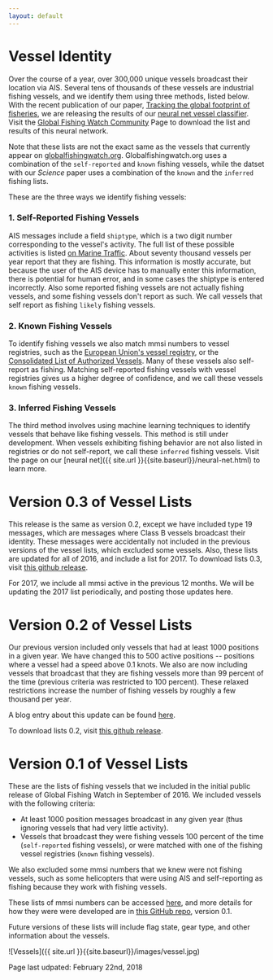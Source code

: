 ```yaml
---
layout: default
---
```


# Vessel Identity

Over the course of a year, over 300,000 unique vessels broadcast their location via AIS. Several tens of thousands of these vessels are industrial fishing vessels, and we identify them using three methods, listed below. With the recent publication of our paper, [Tracking the global footprint of fisheries]({{site.url}}{{site.baseurl}}/global-footprint-of-fisheries.html), we are releasing the results of our [neural net vessel classifier]({{site.url}}{{site.baseurl}}/neural-net.html). 
Visit the [Global Fishing Watch Community](https://globalfishingwatch.force.com/gfw/s/topic/0TO36000000PXJdGAO/global-fishing-watch-data) Page to download the list and results of this neural network.

Note that these lists are not the exact same as the vessels that currently appear on [globalfishingwatch.org](http://globalfishingwatch.org). Globalfishingwatch.org uses a combination of the `self-reported` and `known` fishing vessels, while the datset with our _Science_ paper uses a combination of the `known` and the `inferred` fishing lists. 

These are the three ways we identify fishing vessels:

### 1. Self-Reported Fishing Vessels
AIS messages include a field `shiptype`, which is a two digit number corresponding to the vessel's activity. The full list of these possible activities is listed [on Marine Traffic](https://help.marinetraffic.com/hc/en-us/articles/205579997-What-is-the-significance-of-the-AIS-SHIPTYPE-number-). About seventy thousand vessels per year report that they are fishing. This information is mostly accurate, but because the user of the AIS device has to manually enter this information, there is potential for human error, and in some cases the shiptype is entered incorrectly. Also some reported fishing vessels are not actually fishing vessels, and some fishing vessels don't report as such. We call vessels that self report as fishing `likely` fishing vessels.

### 2. Known Fishing Vessels
To identify fishing vessels we also match mmsi numbers to vessel registries, such as the [European Union's vessel registry](http://ec.europa.eu/fisheries/fleet/index.cfm), or the [Consolidated List of Authorized Vessels](http://www.tuna-org.org/vesselpos.htm). Many of these vessels also self-report as fishing. Matching self-reported fishing vessels with vessel registries gives us a higher degree of confidence, and we call these vessels `known` fishing vessels.

### 3. Inferred Fishing Vessels
The third method involves using machine learning techniques to identify vessels that behave like fishing vessels. This method is still under development. When vessels exhibiting fishing behavior are not also listed in registries or do not self-report, we call these `inferred` fishing vessels. Visit the page on our [neural net]({{ site.url }}{{site.baseurl}}/neural-net.html) to learn more.


# Version 0.3 of Vessel Lists 
This release is the same as version 0.2, except we have included type 19 messages, which are messages where Class B vessels broadcast their identity. These messages were accidentally not included in the previous versions of the vessel lists, which excluded some vessels. Also, these lists are updated for all of 2016, and include a list for 2017. To download lists 0.3, visit [this github release](https://github.com/GlobalFishingWatch/treniformis/tree/0.3/treniformis/_assets/GFW/FISHING_MMSI/KNOWN_AND_LIKELY).

For 2017, we include all mmsi active in the previous 12 months. We will be updating the 2017 list periodically, and posting those updates here.

# Version 0.2 of Vessel Lists
Our previous version included only vessels that had at least 1000 positions in a given year. We have changed this to 500 active positions -- positions where a vessel had a speed above 0.1 knots. We also are now including vessels that broadcast that they are fishing vessels more than 99 percent of the time (previous criteria was restricted to 100 percent). These relaxed restrictions increase the number of fishing vessels by roughly a few thousand per year.

A blog entry about this update can be found [here]({{site.url}}{{site.baseurl}}/vessel_activity/2016/12/22/New-Vessel-Lists.html).

To download lists 0.2, visit [this github release](https://github.com/GlobalFishingWatch/treniformis/tree/0.2/treniformis/_assets/GFW/FISHING_MMSI/KNOWN_AND_LIKELY).

# Version 0.1 of Vessel Lists 
These are the lists of fishing vessels that we included in the initial public release of Global Fishing Watch in September of 2016. We included vessels with the following criteria:

 - At least 1000 position messages broadcast in any given year (thus ignoring vessels that had very
 little activity).
  - Vessels that broadcast they were fishing vessels 100 percent of the time (`self-reported` fishing vessels), or were matched with one of the fishing vessel registries (`known` fishing vessels).

 We also excluded some mmsi numbers that we knew were not fishing vessels, such as some helicopters that were using AIS and self-reporting as fishing because they work with fishing vessels. 

These lists of mmsi numbers can be accessed [here](https://github.com/GlobalFishingWatch/treniformis/tree/0.1/treniformis/_assets/GFW/FISHING_MMSI/KNOWN_AND_LIKELY), and more details for how they were were developed are in [this GitHub repo](https://github.com/GlobalFishingWatch/treniformis/tree/0.1/), version 0.1.

Future versions of these lists will include flag state, gear type, and other information about the vessels. 


![Vessels]({{ site.url }}{{site.baseurl}}/images/vessel.jpg)

Page last udpated: February 22nd, 2018

